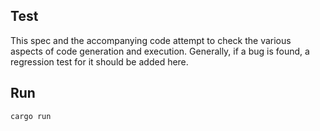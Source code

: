 ## Test

This spec and the accompanying code attempt to check the various aspects of
code generation and execution. Generally, if a bug is found, a regression
test for it should be added here.

## Run

``` sh
cargo run
```
